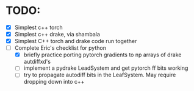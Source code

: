 # TODO:
- [x] Simplest c++ torch
- [x] Simplest c++ drake, via shambala
- [x] Simplest C++ torch and drake code run together
- [ ] Complete Eric's checklist for python
    - [x] briefly practice porting pytorch gradients to np arrays of drake autdiffxd's
    - [ ] implement a pydrake LeadSystem and get pytorch ff bits working
    - [ ] try to propagate autodiff bits in the LeafSystem.  May require dropping down into c++
